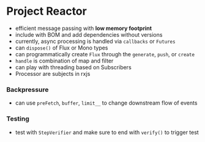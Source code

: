 # Project Reactor

* efficient message passing with **low memory footprint**
* include with BOM and add dependencies without versions
* currently, async processing is handled via `callbacks` or `Futures`
* can `dispose()` of Flux or Mono types
* can programmatically create `Flux` through the `generate`, `push`, or `create`
* `handle` is combination of map and filter
* can play with threading based on Subscribers
* Processor are subjects in rxjs

### Backpressure
* can use `preFetch`, `buffer`, `limit__` to change downstream flow of events

### Testing
* test with `StepVerifier` and make sure to end with `verify()` to trigger test